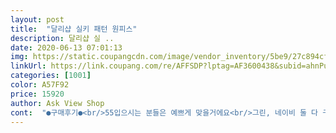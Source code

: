 ```yaml
---
layout: post 
title:  "달리샵 실키 패턴 원피스" 
description: 달리샵 실 ..
date: 2020-06-13 07:01:13 
img: https://static.coupangcdn.com/image/vendor_inventory/5be9/27c894cfaeabb737f67243d21390ff844e4acd4483b4b1b4cd8567366ff8.jpg 
linkUrl: https://link.coupang.com/re/AFFSDP?lptag=AF3600438&subid=ahnPublicAsk&pageKey=1445265938&itemId=2490495835&vendorItemId=70483699355&traceid=V0-113-274d320bc713f8e0 
categories: [1001] 
color: A57F92 
price: 15920 
author: Ask View Shop 
cont:  "●구매후기●<br/>55입으시는 분들은 예쁘게 맞을거에요<br/>그린, 네이비 둘 다 구매했는데 색상만 다른 줄 알았는데 소재며, 안감도 다 달라요.<br/><br/>그린은 치마 안감이 붙어 있어서 비추는거 없이 너무 만족스럽고 소재도 만졌을때 부드럽고 핏도 예뻐서 네이비 색상도 구매한건데 오늘 받은 네이비 색상은 안감도 없고 소재도 까슬까슬해서 당황했어요;;;<br/>다행히 이쁘게 잘 맞아요.<br/><br/>리본으로 품조절 가능해서 좋아요.<br/><br/>아이가 입을꺼라 브이넥 깊을까 걱정했는데<br/>이 가격에 이정도 퀄리티면 괜찮은 거 같아요<br/>저만 그런건가요,,,아니면 색상에 따라 다른건지요,,,<br/>제가 좀 마른편인데도 너무 크지않고 적당히 맞았어요<br/>키162 길이도 너무 짧지않아서 좋았어요<br/>후들후들 부드럽고 시원한재질이네요.<br/><br/>" 
---
```

